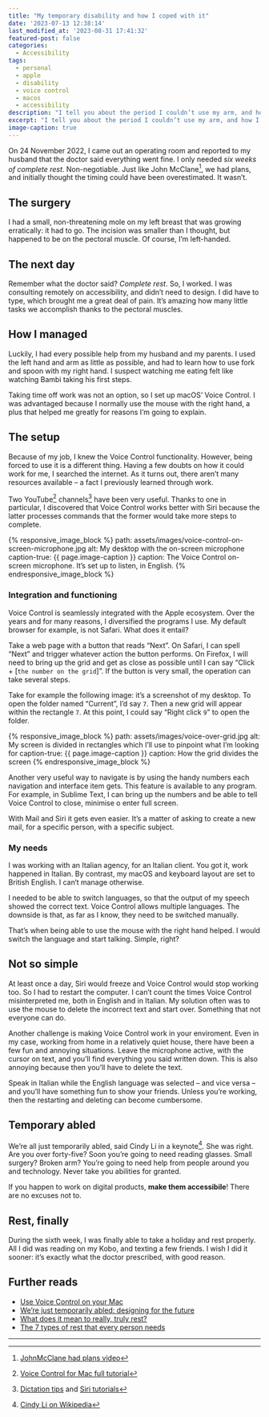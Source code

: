 ```yaml
---
title: "My temporary disability and how I coped with it"
date: '2023-07-13 12:38:14'
last_modified_at: '2023-08-31 17:41:32'
featured-post: false
categories:
  - Accessibility
tags:
  - personal
  - apple
  - disability
  - voice control
  - macos
  - accessibility
description: "I tell you about the period I couldn’t use my arm, and how I used technology to work. But seriously, I should have rested."
excerpt: "I tell you about the period I couldn’t use my arm, and how I used technology to work. But seriously, I should have rested."
image-caption: true
---
```

On 24 November 2022, I came out an operating room and reported to my husband that the doctor said everything went fine. I only needed _six weeks of complete rest_. Non-negotiable. Just like John McClane[^JohnMcClane], we had plans, and initially thought the timing could have been overestimated. It wasn’t.

## The surgery

I had a small, non-threatening mole on my left breast that was growing erratically: it had to go. The incision was smaller than I thought, but happened to be on the pectoral muscle. Of course, I’m left-handed.

## The next day

Remember what the doctor said? _Complete rest_. So, I worked. I was consulting remotely on accessibility, and didn’t need to design. I did have to type, which brought me a great deal of pain. It’s amazing how many little tasks we accomplish thanks to the pectoral muscles.

## How I managed

Luckily, I had every possible help from my husband and my parents. I used the left hand and arm as little as possible, and had to learn how to use fork and spoon with my right hand. I suspect watching me eating felt like watching Bambi taking his first steps.

Taking time off work was not an option, so I set up macOS’ Voice Control. I was advantaged because I normally use the mouse with the right hand, a plus that helped me greatly for reasons I’m going to explain.

## The setup

Because of my job, I knew the Voice Control functionality. However, being forced to use it is a different thing. Having a few doubts on how it could work for me, I searched the internet. As it turns out, there aren’t many resources available – a fact I previously learned through work.

Two YouTube[^channel1] channels[^channel2] have been very useful. Thanks to one in particular, I discovered that Voice Control works better with Siri because the latter processes commands that the former would take more steps to complete.

{% responsive_image_block %}
  path: assets/images/voice-control-on-screen-microphone.jpg
  alt: My desktop with the on-screen microphone
  caption-true: {{ page.image-caption }}
  caption: The Voice Control on-screen microphone. It’s set up to listen, in English.
{% endresponsive_image_block %}

### Integration and functioning

Voice Control is seamlessly integrated with the Apple ecosystem. Over the years and for many reasons, I diversified the programs I use. My default browser for example, is not Safari. What does it entail?

Take a web page with a button that reads &ldquo;Next&rdquo;. On Safari, I can spell &ldquo;Next&rdquo; and trigger whatever action the button performs. On Firefox, I will need to bring up the grid and get as close as possible until I can say &ldquo;Click + [<code>the number on the grid</code>]&rdquo;. If the button is very small, the operation can take several steps.

Take for example the following image: it’s a screenshot of my desktop. To open the folder named &ldquo;Current&rdquo;, I’d say <code>7</code>. Then a new grid will appear within the rectangle <code>7</code>. At this point, I could say &ldquo;Right click <code>9</code>&rdquo; to open the folder.

{% responsive_image_block %}
  path: assets/images/voice-over-grid.jpg
  alt: My screen is divided in rectangles which I’ll use to pinpoint what I’m looking for
  caption-true: {{ page.image-caption }}
  caption: How the grid divides the screen
{% endresponsive_image_block %}

Another very useful way to navigate is by using the handy numbers each navigation and interface item gets. This feature is available to any program. For example, in Sublime Text, I can bring up the numbers and be able to tell Voice Control to close, minimise o enter full screen.

With Mail and Siri it gets even easier. It’s a matter of asking to create a new mail, for a specific person, with a specific subject.

### My needs

I was working with an Italian agency, for an Italian client. You got it, work happened in Italian. By contrast, my macOS and keyboard layout are set to British English. I can‘t manage otherwise.

I needed to be able to switch languages, so that the output of my speech showed the correct text. Voice Control allows multiple languages. The downside is that, as far as I know, they need to be switched manually.

That’s when being able to use the mouse with the right hand helped. I would switch the language and start talking. Simple, right?

## Not so simple

At least once a day, Siri would freeze and Voice Control would stop working too. So I had to restart the computer. I can’t count the times Voice Control misinterpreted me, both in English and in Italian. My solution often was to use the mouse to delete the incorrect text and start over. Something that not everyone can do.

Another challenge is making Voice Control work in your enviroment. Even in my case, working from home in a relatively quiet house, there have been a few fun and annoying situations. Leave the microphone active, with the cursor on text, and you’ll find everything you said written down. This is also annoying because then you’ll have to delete the text.

Speak in Italian while the English language was selected – and vice versa – and you’ll have something fun to show your friends. Unless you’re working, then the restarting and deleting can become cumbersome.

## Temporary abled

We’re all just temporarily abled, said Cindy Li in a keynote[^cindyli]. She was right. Are you over forty-five? Soon you’re going to need reading glasses. Small surgery? Broken arm? You’re going to need help from people around you and technology. Never take you abilities for granted.

If you happen to work on digital products, **make them accessibile**! There are no excuses not to.

## Rest, finally

During the sixth week, I was finally able to take a holiday and rest properly. All I did was reading on my Kobo, and texting a few friends. I wish I did it sooner: it’s exactly what the doctor prescribed, with good reason.

## Further reads

- [Use Voice Control on your Mac](https://support.apple.com/en-us/HT210539)
- [We’re just temporarily abled: designing for the future](https://www.invisionapp.com/inside-design/accessibility-design-for-the-future/)
- [What does it mean to really, truly rest?](https://www.self.com/story/what-does-rest-mean)
- [The 7 types of rest that every person needs](https://ideas.ted.com/the-7-types-of-rest-that-every-person-needs/)

---

[^JohnMcClane]: [JohnMcClane had plans video](https://youtu.be/YMQpJB_p9b0)
[^channel1]: [Voice Control for Mac full tutorial](https://www.youtube.com/watch?v=6y6MQq-Jtz0)
[^channel2]: [Dictation tips](https://www.youtube.com/watch?v=PWx64HznFiU) and [Siri tutorials](https://www.youtube.com/playlist?list=PL1bsBsPtN-9Ro-iPQ9gH3ueUAGND8jka-)
[^cindyli]: [Cindy Li on Wikipedia](https://en.wikipedia.org/wiki/Cindy_Li)
